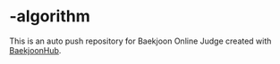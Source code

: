 # -algorithm
This is an auto push repository for Baekjoon Online Judge created with [BaekjoonHub](https://github.com/BaekjoonHub/BaekjoonHub).
